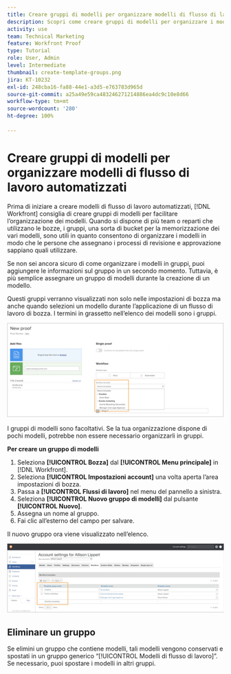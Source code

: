 ```yaml
---
title: Creare gruppi di modelli per organizzare modelli di flusso di lavoro automatizzati
description: Scopri come creare gruppi di modelli per organizzare i modelli di flusso di lavoro di bozza creati automaticamente.
activity: use
team: Technical Marketing
feature: Workfront Proof
type: Tutorial
role: User, Admin
level: Intermediate
thumbnail: create-template-groups.png
jira: KT-10232
exl-id: 248cba16-fa88-44e1-a3d5-e763783d965d
source-git-commit: a25a49e59ca483246271214886ea4dc9c10e8d66
workflow-type: tm+mt
source-wordcount: '280'
ht-degree: 100%

---
```


# Creare gruppi di modelli per organizzare modelli di flusso di lavoro automatizzati

Prima di iniziare a creare modelli di flusso di lavoro automatizzati, [!DNL Workfront] consiglia di creare gruppi di modelli per facilitare l’organizzazione dei modelli. Quando si dispone di più team o reparti che utilizzano le bozze, i gruppi, una sorta di bucket per la memorizzazione dei vari modelli, sono utili in quanto consentono di organizzare i modelli in modo che le persone che assegnano i processi di revisione e approvazione sappiano quali utilizzare.

Se non sei ancora sicuro di come organizzare i modelli in gruppi, puoi aggiungere le informazioni sul gruppo in un secondo momento. Tuttavia, è più semplice assegnare un gruppo di modelli durante la creazione di un modello.

Questi gruppi verranno visualizzati non solo nelle impostazioni di bozza ma anche quando selezioni un modello durante l’applicazione di un flusso di lavoro di bozza. I termini in grassetto nell’elenco dei modelli sono i gruppi.

![I gruppi di modelli vengono visualizzati in grassetto quando si seleziona un modello](assets/proof-system-setups-template-group-show-on-upload.png)

I gruppi di modelli sono facoltativi. Se la tua organizzazione dispone di pochi modelli, potrebbe non essere necessario organizzarli in gruppi.

**Per creare un gruppo di modelli**

1. Seleziona **[!UICONTROL Bozza]** dal **[!UICONTROL Menu principale]** in [!DNL Workfront].
1. Seleziona **[!UICONTROL Impostazioni account]** una volta aperta l’area impostazioni di bozza.
1. Passa a **[!UICONTROL Flussi di lavoro]** nel menu del pannello a sinistra.
1. Seleziona **[!UICONTROL Nuovo gruppo di modelli]** dal pulsante **[!UICONTROL Nuovo]**.
1. Assegna un nome al gruppo.
1. Fai clic all’esterno del campo per salvare.

Il nuovo gruppo ora viene visualizzato nell’elenco.

![Elenco dei gruppi di modelli nelle impostazioni del flusso di lavoro di bozza](assets/proof-system-setups-template-group-groups-set-up.png)

## Eliminare un gruppo

Se elimini un gruppo che contiene modelli, tali modelli vengono conservati e spostati in un gruppo generico “[!UICONTROL Modelli di flusso di lavoro]”. Se necessario, puoi spostare i modelli in altri gruppi.

<!--
Learn More Icon
Create and manage Automated Workflow templates
-->
